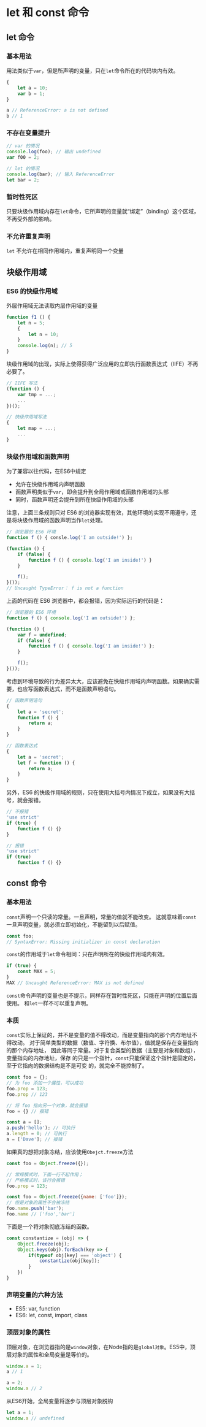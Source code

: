 # let 和 const 命令

## let 命令

### 基本用法

用法类似于`var`，但是所声明的变量，只在`let`命令所在的代码块内有效。

```javascript
{
    let a = 10;
    var b = 1;
}

a // ReferenceError: a is not defined
b // 1
```

### 不存在变量提升

```javascript
// var 的情况
console.log(foo); // 输出 undefined
var f00 = 2;

// let 的情况
console.log(bar); // 输入 ReferenceError
let bar = 2;
```

### 暂时性死区

只要块级作用域内存在`let`命令，它所声明的变量就“绑定”（binding）这个区域，不再受外部的影响。

### 不允许重复声明  

`let` 不允许在相同作用域内，重复声明同一个变量

## 块级作用域

### ES6 的快级作用域

外层作用域无法读取内层作用域的变量

```javascript
function f1 () {
    let n = 5;
    {
        let n = 10;
    }
    console.log(n); // 5
}
```

块级作用域的出现，实际上使得获得广泛应用的立即执行函数表达式（IIFE）不再必要了。

```javascript
// IIFE 写法
(function () {
    var tmp = ...;
    ...
})();

// 快级作用域写法
{
    let map = ...;
    ...
}
```

### 块级作用域和函数声明

为了兼容以往代码，在ES6中规定

- 允许在快级作用域内声明函数
- 函数声明类似于`var`，即会提升到全局作用域或函数作用域的头部
- 同时，函数声明还会提升到所在快级作用域的头部

注意，上面三条规则只对 ES6 的浏览器实现有效，其他环境的实现不用遵守，还是将块级作用域的函数声明当作`let`处理。

```javascript
// 浏览器的 ES6 环境
function f () { consle.log('I am outside!') };

(function () {
    if (false) {
        function f () { console.log('I am inside!') }
    }

    f();
}());
// Uncaught TypeError： f is not a function
```

上面的代码在 ES6 浏览器中，都会报错，因为实际运行的代码是：

```javascript
// 浏览器的 ES6 环境
function f () { console.log('I am outside!') };

(function () {
    var f = undefined;
    if (false) {
        function f () { console.log('I am inside!') };
    }

    f();
}());
```

考虑到环境导致的行为差异太大，应该避免在快级作用域内声明函数。如果确实需要，也应写函数表达式，而不是函数声明语句。

```javascript
// 函数声明语句
{
    let a = 'secret';
    function f () {
        return a;
    }
}

// 函数表达式
{
    let a = 'secret';
    let f = function () {
        return a;
    }
}
```

另外，ES6 的快级作用域的规则，只在使用大括号内情况下成立，如果没有大括号，就会报错。

```javascript
// 不报错
'use strict'
if (true) {
    function f () {}
}

// 报错
'use strict'
if (true)
    function f () {}
```

## const 命令

### 基本用法

`const`声明一个只读的常量。一旦声明，常量的值就不能改变。
这就意味着`const`一旦声明变量，就必须立即初始化，不能留到以后赋值。

```javascript
const foo;
// SyntaxError: Missing initializer in const declaration
```

`const`的作用域于`let`命令相同：只在声明所在的快级作用域内有效。

```javascript
if (true) {
    const MAX = 5;
}
MAX // Uncaught ReferenceError: MAX is not defined
```

`const`命令声明的变量也是不提示，同样存在暂时性死区，只能在声明的位置后面使用。
和`let`一样不可以重复声明。


### 本质
`const`实际上保证的，并不是变量的值不得改动，而是变量指向的那个内存地址不得改动。
对于简单类型的数据（数值、字符换、布尔值），值就是保存在变量指向的那个内存地址，
因此等同于常量。对于复合类型的数据（主要是对象和数组），变量指向的内存地址，保存
的只是一个指针，`const`只能保证这个指针是固定的，至于它指向的数据结构是不是可变
的，就完全不能控制了。

```javascript
const foo = {};
// 为 foo 添加一个属性，可以成功
foo.prop = 123;
foo.prop // 123

// 将 foo 指向另一个对象，就会报错
foo = {} // 报错

const a = [];
a.push('hello'); // 可执行
a.length = 0; // 可执行
a = ['Dave']; // 报错
```

如果真的想把对象冻结，应该使用`Obejct.freeze`方法
```javascript
const foo = Object.freeze({});

// 常规模式时，下面一行不起作用；
// 严格模式时，该行会报错
foo.prop = 123;

const foo = Object.freeeze({name: ['foo']});
// 但是对象的属性不会被冻结
foo.name.push('bar');
foo.name // ['foo','bar']
```

下面是一个将对象彻底冻结的函数。

```javascript
const constantize = (obj) => {
    Object.freeze(obj);
    Object.keys(obj).forEach(key => {
        if(typeof obj[key] === 'object') {
            constantize(obj[key]);
        }
    })
}
```

### 声明变量的六种方法

- ES5: var, function
- ES6: let, const, import, class

### 顶层对象的属性

顶层对象，在浏览器指的是`window`对象，在Node指的是`global对象`。ES5中，顶层对象的属性和全局变量是等价的。

```javascript
window.a = 1;
a // 1

a = 2;
window.a // 2
```
从ES6开始，全局变量将逐步与顶层对象脱钩

```javascript
let a = 1;
window.a // undefined
```

